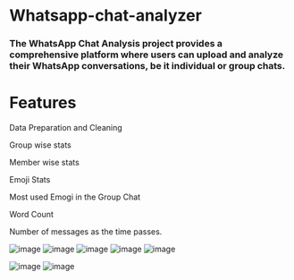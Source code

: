 # Whatsapp-chat-analyzer
### The WhatsApp Chat Analysis project provides a comprehensive platform where users can upload and analyze their WhatsApp conversations, be it individual or group chats.

# Features

Data Preparation and Cleaning

Group wise stats

Member wise stats

Emoji Stats

Most used Emogi in the Group Chat

Word Count

Number of messages as the time passes.



![image](https://github.com/user-attachments/assets/742ffe60-527c-45dd-a488-df31bb1a021a)
![image](https://github.com/user-attachments/assets/688c249c-a04e-4815-8bc3-6a6d557daff7)
![image](https://github.com/user-attachments/assets/c6a3fc26-1529-4bc3-aa49-fd35993c689e)
![image](https://github.com/user-attachments/assets/4bcdc5ac-fa05-4408-98ea-ac46af2707fb)
![image](https://github.com/user-attachments/assets/3365eeb6-37e4-42ac-8975-5c0194a3affe)

![image](https://github.com/user-attachments/assets/af78ff33-b34c-418c-8afc-c899aa42b483)
![image](https://github.com/user-attachments/assets/bee69c10-85b5-45c6-b3d7-6f3cfbb83e81)






